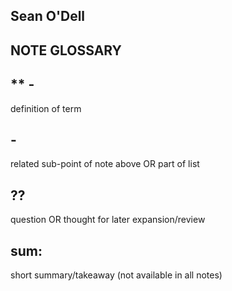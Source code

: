 ## Sean O'Dell
## NOTE GLOSSARY

## **<TERM> - <DEFINITION>
definition of term

## <NOTE>
## -<SUBNOTE>
related sub-point of note above OR part of list 

##

## ?<NOTE>?
question OR thought for later expansion/review

## sum:<SUMMARY>
short summary/takeaway (not available in all notes)